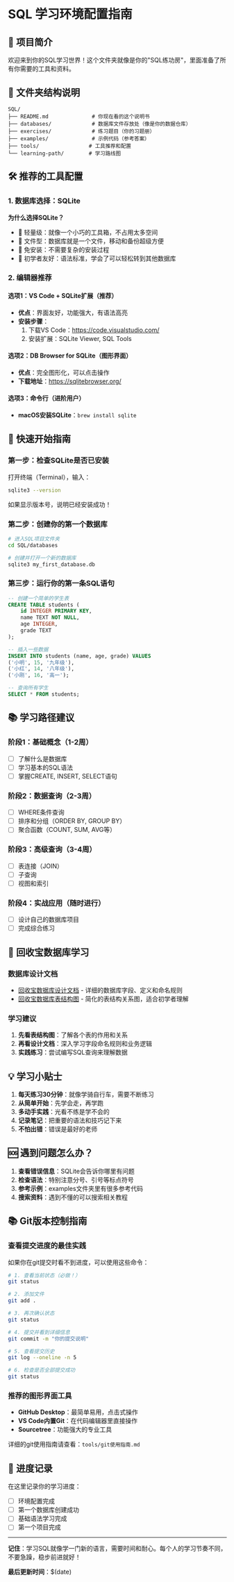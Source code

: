 # SQL 学习环境配置指南

## 🎯 项目简介
欢迎来到你的SQL学习世界！这个文件夹就像是你的"SQL练功房"，里面准备了所有你需要的工具和资料。

## 📁 文件夹结构说明
```
SQL/
├── README.md              # 你现在看的这个说明书
├── databases/             # 数据库文件存放处（像是你的数据仓库）
├── exercises/             # 练习题目（你的习题册）
├── examples/              # 示例代码（参考答案）
├── tools/                # 工具推荐和配置
└── learning-path/        # 学习路线图
```

## 🛠️ 推荐的工具配置

### 1. 数据库选择：SQLite
**为什么选择SQLite？**
- 🎈 轻量级：就像一个小巧的工具箱，不占用太多空间
- 📁 文件型：数据库就是一个文件，移动和备份超级方便
- 🚀 免安装：不需要复杂的安装过程
- 🔰 初学者友好：语法标准，学会了可以轻松转到其他数据库

### 2. 编辑器推荐

#### 选项1：VS Code + SQLite扩展（推荐）
- **优点**：界面友好，功能强大，有语法高亮
- **安装步骤**：
  1. 下载VS Code：https://code.visualstudio.com/
  2. 安装扩展：SQLite Viewer, SQL Tools
  
#### 选项2：DB Browser for SQLite（图形界面）
- **优点**：完全图形化，可以点击操作
- **下载地址**：https://sqlitebrowser.org/

#### 选项3：命令行（进阶用户）
- **macOS安装SQLite**：`brew install sqlite`

## 🎯 快速开始指南

### 第一步：检查SQLite是否已安装
打开终端（Terminal），输入：
```bash
sqlite3 --version
```
如果显示版本号，说明已经安装成功！

### 第二步：创建你的第一个数据库
```bash
# 进入SQL项目文件夹
cd SQL/databases

# 创建并打开一个新的数据库
sqlite3 my_first_database.db
```

### 第三步：运行你的第一条SQL语句
```sql
-- 创建一个简单的学生表
CREATE TABLE students (
    id INTEGER PRIMARY KEY,
    name TEXT NOT NULL,
    age INTEGER,
    grade TEXT
);

-- 插入一些数据
INSERT INTO students (name, age, grade) VALUES 
('小明', 15, '九年级'),
('小红', 14, '八年级'),
('小刚', 16, '高一');

-- 查询所有学生
SELECT * FROM students;
```

## 📚 学习路径建议

### 阶段1：基础概念（1-2周）
- [ ] 了解什么是数据库
- [ ] 学习基本的SQL语法
- [ ] 掌握CREATE, INSERT, SELECT语句

### 阶段2：数据查询（2-3周）
- [ ] WHERE条件查询
- [ ] 排序和分组（ORDER BY, GROUP BY）
- [ ] 聚合函数（COUNT, SUM, AVG等）

### 阶段3：高级查询（3-4周）
- [ ] 表连接（JOIN）
- [ ] 子查询
- [ ] 视图和索引

### 阶段4：实战应用（随时进行）
- [ ] 设计自己的数据库项目
- [ ] 完成综合练习

## 🏢 回收宝数据库学习

### 数据库设计文档
- [回收宝数据库设计文档](./回收宝数据库设计文档.md) - 详细的数据库字段、定义和命名规则
- [回收宝数据库表结构图](./回收宝数据库表结构图.md) - 简化的表结构关系图，适合初学者理解

### 学习建议
1. **先看表结构图**：了解各个表的作用和关系
2. **再看设计文档**：深入学习字段命名规则和业务逻辑
3. **实践练习**：尝试编写SQL查询来理解数据

## 💡 学习小贴士

1. **每天练习30分钟**：就像学骑自行车，需要不断练习
2. **从简单开始**：先学会走，再学跑
3. **多动手实践**：光看不练是学不会的
4. **记录笔记**：把重要的语法和技巧记下来
5. **不怕出错**：错误是最好的老师

## 🆘 遇到问题怎么办？

1. **查看错误信息**：SQLite会告诉你哪里有问题
2. **检查语法**：特别注意分号、引号等标点符号
3. **参考示例**：examples文件夹里有很多参考代码
4. **搜索资料**：遇到不懂的可以搜索相关教程

## 📚 Git版本控制指南

### 查看提交进度的最佳实践
如果你在git提交时看不到进度，可以使用这些命令：

```bash
# 1. 查看当前状态（必做！）
git status

# 2. 添加文件
git add .

# 3. 再次确认状态
git status

# 4. 提交并看到详细信息
git commit -m "你的提交说明"

# 5. 查看提交历史
git log --oneline -n 5

# 6. 检查是否全部提交成功
git status
```

### 推荐的图形界面工具
- **GitHub Desktop**：最简单易用，点击式操作
- **VS Code内置Git**：在代码编辑器里直接操作
- **Sourcetree**：功能强大的专业工具

详细的git使用指南请查看：`tools/git使用指南.md`

## 📝 进度记录
在这里记录你的学习进度：

- [ ] 环境配置完成
- [ ] 第一个数据库创建成功
- [ ] 基础语法学习完成
- [ ] 第一个项目完成

---
**记住**：学习SQL就像学一门新的语言，需要时间和耐心。每个人的学习节奏不同，不要急躁，稳步前进就好！

**最后更新时间**：$(date) 